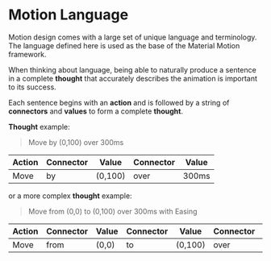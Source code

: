 # Motion Language

Motion design comes with a large set of unique language and terminology. The language defined here is used as the base of the Material Motion framework.

When thinking about language, being able to naturally produce a sentence in a complete **thought** that accurately describes the animation is important to its success.

Each sentence begins with an **action** and is followed by a string of **connectors** and **values** to form a complete **thought**.

**Thought** example:

> Move by (0,100) over 300ms

| Action | Connector | Value | Connector | Value |
| -- | -- | -- | -- | -- |
| Move | by | (0,100) | over | 300ms |

or a more complex **thought** example:

> Move from (0,0) to (0,100) over 300ms with Easing

| Action | Connector | Value | Connector | Value | Connector | Value | Connector | Value |
| -- | -- | -- | -- | -- | -- | -- | -- | -- |
| Move | from | (0,0) | to | (0,100) | over | 300ms | with | Easing |